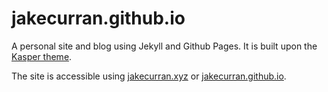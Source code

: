 # jakecurran.github.io

A personal site and blog using Jekyll and Github Pages. It is built upon the [Kasper theme](http://github.com/rosario/kasper).

The site is accessible using [jakecurran.xyz](http://jakecurran.xyz) or [jakecurran.github.io](http://jakecurran.github.io).
